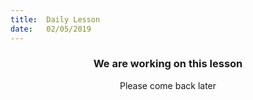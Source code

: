 ```yaml
---
title:  Daily Lesson
date:   02/05/2019
---
```


### <center>We are working on this lesson</center>
<center>Please come back later</center>